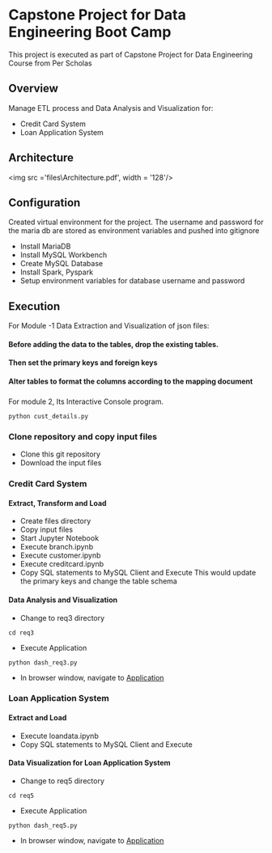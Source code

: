# Capstone Project for Data Engineering Boot Camp
This project is executed as part of Capstone Project for Data Engineering Course from Per Scholas

## Overview
Manage ETL process and Data Analysis and Visualization for:
- Credit Card System
-  Loan Application System

## Architecture
<img src ='files\Architecture.pdf', width = '128'/>

## Configuration
Created virtual environment for the project. The username and password for the maria db are stored as environment variables and pushed into gitignore
- Install MariaDB
- Install MySQL Workbench
- Create MySQL Database
- Install Spark, Pyspark
- Setup environment variables for database username and password

## Execution
For Module -1 Data Extraction and Visualization of json files:
#### Before adding the data to the tables, drop the existing tables.
#### Then set the primary keys and foreign keys
####  Alter tables to format the columns according to the mapping document

###

For module 2,
Its Interactive Console program.

```
python cust_details.py

```

### Clone repository and copy input files
- Clone this git repository
- Download the input files

### Credit Card System

#### Extract, Transform and Load 
- Create files directory
- Copy input files
- Start Jupyter Notebook
- Execute branch.ipynb
- Execute customer.ipynb
- Execute creditcard.ipynb
- Copy SQL statements to MySQL Client and Execute
This would update the primary keys and change the table schema

#### Data Analysis and Visualization
- Change to req3 directory
```
cd req3
```
- Execute Application
```
python dash_req3.py
```
- In browser window, navigate to [Application](http://127.0.0.1:8050)

### Loan Application System

#### Extract and Load
- Execute loandata.ipynb
- Copy SQL statements to MySQL Client and Execute

#### Data Visualization for Loan Application System
- Change to req5 directory
```
cd req5
```
- Execute Application
```
python dash_req5.py
```
- In browser window, navigate to [Application](http://127.0.0.1:8055)







